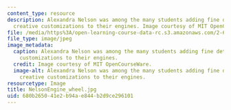 ```yaml
---
content_type: resource
description: Alexandra Nelson was among the many students adding fine details and
  creative customizations to their engines. Image courtesy of MIT OpenCourseWare.
file: /media/https%3A/open-learning-course-data-rc.s3.amazonaws.com/2-670-mechanical-engineering-tools-january-iap-2004/680b265041e2b94ae844b2d9ce296101_NelsonEngine_wheel.jpg
file_type: image/jpeg
image_metadata:
  caption: Alexandra Nelson was among the many students adding fine details and creative
    customizations to their engines.
  credit: Image courtesy of MIT OpenCourseWare.
  image-alt: Alexandra Nelson was among the many students adding fine details and
    creative customizations to their engines.
resourcetype: Image
title: NelsonEngine_wheel.jpg
uid: 680b2650-41e2-b94a-e844-b2d9ce296101
---
```

